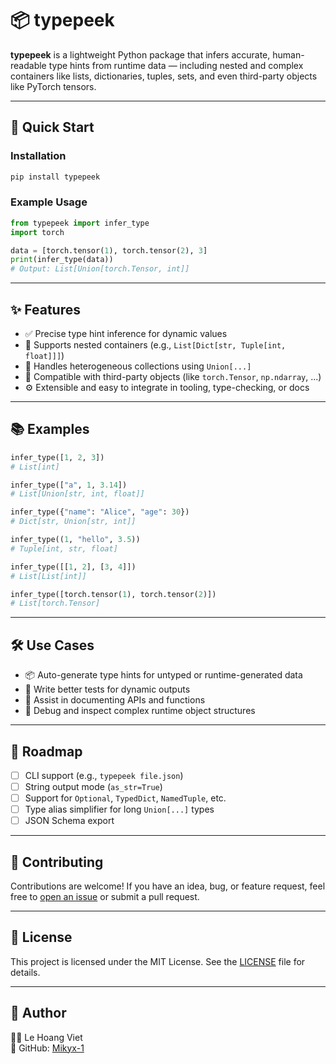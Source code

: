# 📦 typepeek

**typepeek** is a lightweight Python package that infers accurate, human-readable type hints from runtime data — including nested and complex containers like lists, dictionaries, tuples, sets, and even third-party objects like PyTorch tensors.

---

## 🚀 Quick Start

### Installation

```bash
pip install typepeek
```

### Example Usage

```python
from typepeek import infer_type
import torch

data = [torch.tensor(1), torch.tensor(2), 3]
print(infer_type(data))
# Output: List[Union[torch.Tensor, int]]
```

---

## ✨ Features

- ✅ Precise type hint inference for dynamic values
- 🔁 Supports nested containers (e.g., `List[Dict[str, Tuple[int, float]]]`)
- 🧠 Handles heterogeneous collections using `Union[...]`
- 🧹 Compatible with third-party objects (like `torch.Tensor`, `np.ndarray`, ...)
- ⚙️ Extensible and easy to integrate in tooling, type-checking, or docs

---

## 📚 Examples

```python
infer_type([1, 2, 3])
# List[int]

infer_type(["a", 1, 3.14])
# List[Union[str, int, float]]

infer_type({"name": "Alice", "age": 30})
# Dict[str, Union[str, int]]

infer_type((1, "hello", 3.5))
# Tuple[int, str, float]

infer_type([[1, 2], [3, 4]])
# List[List[int]]

infer_type([torch.tensor(1), torch.tensor(2)])
# List[torch.Tensor]
```

---

## 🛠 Use Cases

- 📦 Auto-generate type hints for untyped or runtime-generated data
- 🧪 Write better tests for dynamic outputs
- 📄 Assist in documenting APIs and functions
- 🧠 Debug and inspect complex runtime object structures

---

## 🔮 Roadmap

- [ ] CLI support (e.g., `typepeek file.json`)
- [ ] String output mode (`as_str=True`)
- [ ] Support for `Optional`, `TypedDict`, `NamedTuple`, etc.
- [ ] Type alias simplifier for long `Union[...]` types
- [ ] JSON Schema export

---

## 🙌 Contributing

Contributions are welcome! If you have an idea, bug, or feature request, feel free to [open an issue](https://github.com/yourusername/typepeek/issues) or submit a pull request.

---

## 📄 License

This project is licensed under the MIT License. See the [LICENSE](./LICENSE) file for details.

---

## 👤 Author

👨‍💻 Le Hoang Viet  
🐙 GitHub: [Mikyx-1](https://github.com/Mikyx-1)